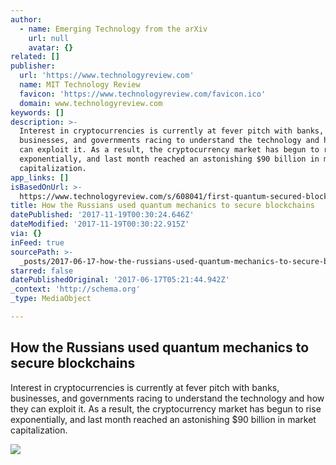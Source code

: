 ```yaml
---
author:
  - name: Emerging Technology from the arXiv
    url: null
    avatar: {}
related: []
publisher:
  url: 'https://www.technologyreview.com'
  name: MIT Technology Review
  favicon: 'https://www.technologyreview.com/favicon.ico'
  domain: www.technologyreview.com
keywords: []
description: >-
  Interest in cryptocurrencies is currently at fever pitch with banks,
  businesses, and governments racing to understand the technology and how they
  can exploit it. As a result, the cryptocurrency market has begun to rise
  exponentially, and last month reached an astonishing $90 billion in market
  capitalization.
app_links: []
isBasedOnUrl: >-
  https://www.technologyreview.com/s/608041/first-quantum-secured-blockchain-technology-tested-in-moscow/
title: How the Russians used quantum mechanics to secure blockchains
datePublished: '2017-11-19T00:30:24.646Z'
dateModified: '2017-11-19T00:30:22.915Z'
via: {}
inFeed: true
sourcePath: >-
  _posts/2017-06-17-how-the-russians-used-quantum-mechanics-to-secure-blockchain.md
starred: false
datePublishedOriginal: '2017-06-17T05:21:44.942Z'
_context: 'http://schema.org'
_type: MediaObject

---
```

<article style=""><h1>How the Russians used quantum mechanics to secure blockchains</h1><p>Interest in cryptocurrencies is currently at fever pitch with banks, businesses, and governments racing to understand the technology and how they can exploit it. As a result, the cryptocurrency market has begun to rise exponentially, and last month reached an astonishing $90 billion in market capitalization.</p><img src="https://d267cvn3rvuq91.cloudfront.net/i/images/quantum-blockchain.jpg?cx=0&amp;cy=15&amp;cw=600&amp;ch=337&amp;sw=1200" /></article>